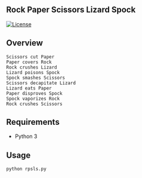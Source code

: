 ## Rock Paper Scissors Lizard Spock
[![License](https://img.shields.io/github/license/cmckni3/rpsls.svg)](https://github.com/cmckni3/rpsls/blob/master/MIT-LICENSE)

## Overview

```
Scissors cut Paper
Paper covers Rock
Rock crushes Lizard
Lizard poisons Spock
Spock smashes Scissors
Scissors decapitate Lizard
Lizard eats Paper
Paper disproves Spock
Spock vaporizes Rock
Rock crushes Scissors
```

## Requirements

* Python 3

## Usage

```bash
python rpsls.py
```

